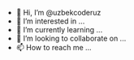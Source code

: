 - 👋 Hi, I’m @uzbekcoderuz
- 👀 I’m interested in ...
- 🌱 I’m currently learning ...
- 💞️ I’m looking to collaborate on ...
- 📫 How to reach me ...

<!---
uzbekcoderuz/uzbekcoderuz is a ✨ special ✨ repository because its `README.md` (this file) appears on your GitHub profile.
You can click the Preview link to take a look at your changes.
--->
